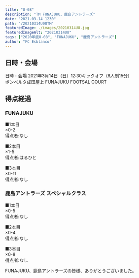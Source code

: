 ```yaml
---
title: "U-08"
description: "TM FUNAJUKU、鹿島アントラーズ"
date: "2021-03-14 1230"
path: "/20210314U08TM"
featuredImage: ./images/20210314U8.jpg
featuredImageAlt: "20210314U8"
tags: ["2020年度U-08", "FUNAJUKU", "鹿島アントラーズ"]
author: "FC Esblanco"
---
```


## 日時・会場

日時・会場
2021年3月14日（日）12:30キックオフ（6人制15分）<br>
ボンベルタ成田屋上 FUNAJUKU FOOTSAL COURT

## 得点経過

### FUNAJUKU

■1本目<br>
×0-2<br>
得点者:なし

■2本目<br>
×1-5<br>
得点者:はるひと

■3本目<br>
×0-11<br>
得点者:なし


### 鹿島アントラーズ スペシャルクラス

■1本目<br>
×0-5<br>
得点者:なし

■2本目<br>
×0-4<br>
得点者:なし

■3本目<br>
×0-8<br>
得点者:なし

FUNAJUKU、鹿島アントラーズの皆様、ありがとうございました。
